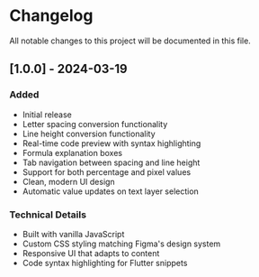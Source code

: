 # Changelog

All notable changes to this project will be documented in this file.

## [1.0.0] - 2024-03-19

### Added
- Initial release
- Letter spacing conversion functionality
- Line height conversion functionality
- Real-time code preview with syntax highlighting
- Formula explanation boxes
- Tab navigation between spacing and line height
- Support for both percentage and pixel values
- Clean, modern UI design
- Automatic value updates on text layer selection

### Technical Details
- Built with vanilla JavaScript
- Custom CSS styling matching Figma's design system
- Responsive UI that adapts to content
- Code syntax highlighting for Flutter snippets 